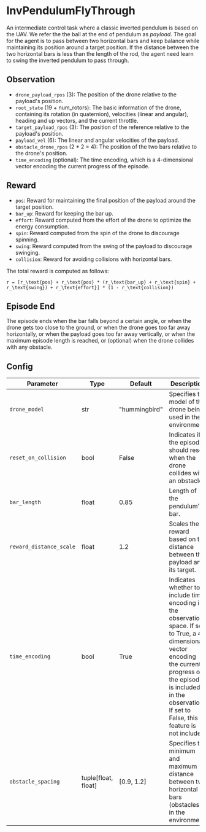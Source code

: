 # InvPendulumFlyThrough

An intermediate control task where a classic inverted pendulum is based on the UAV.
We refer the the ball at the end of pendulum as *payload*. The goal for the agent
is to pass between two horizontal bars and keep balance while maintaining its position
around a target position. If the distance between the two horizontal bars is less than
the length of the rod, the agent need learn to swing the inverted pendulum to pass through.

## Observation

- `drone_payload_rpos` (3): The position of the drone relative to the payload's position.
- `root_state` (19 + num_rotors): The basic information of the drone,
containing its rotation (in quaternion), velocities (linear and angular),
heading and up vectors, and the current throttle.
- `target_payload_rpos` (3): The position of the reference relative to the payload's position.
- `payload_vel` (6): The linear and angular velocities of the payload.
- `obstacle_drone_rpos` (2 * 2 = 4): The position of the two bars relative to the drone's position.
- `time_encoding` (optional): The time encoding, which is a 4-dimensional
vector encoding the current progress of the episode.

## Reward

- `pos`: Reward for maintaining the final position of the payload around the target position.
- `bar_up`: Reward for keeping the bar up.
- `effort`: Reward computed from the effort of the drone to optimize the
energy consumption.
- `spin`: Reward computed from the spin of the drone to discourage spinning.
- `swing`: Reward computed from the swing of the payload to discourage swinging.
- `collision`: Reward for avoiding collisions with horizontal bars.

The total reward is computed as follows:

```{math}
r = [r_\text{pos} + r_\text{pos} * (r_\text{bar_up} + r_\text{spin} + r_\text{swing}) + r_\text{effort}] * (1 - r_\text{collision})
```

## Episode End

The episode ends when the bar falls beyond a certain angle, or when the
drone gets too close to the ground, or when the drone goes too far away horizontally,
or when the payload goes too far away vertically, or when the maximum episode length
is reached, or (optional) when the drone collides with any obstacle.

## Config

| Parameter               | Type                | Default       | Description                                                                                                                                                                                                                             |
| ----------------------- | ------------------- | ------------- | --------------------------------------------------------------------------------------------------------------------------------------------------------------------------------------------------------------------------------------- |
| `drone_model`           | str                 | "hummingbird" | Specifies the model of the drone being used in the environment.                                                                                                                                                                         |
| `reset_on_collision`    | bool                | False         | Indicates if the episode should reset when the drone collides with an obstacle.                                                                                                                                                         |
| `bar_length`            | float               | 0.85          | Length of the pendulum's bar.                                                                                                                                                                                                           |
| `reward_distance_scale` | float               | 1.2           | Scales the reward based on the distance between the payload and its target.                                                                                                                                                             |
| `time_encoding`         | bool                | True          | Indicates whether to include time encoding in the observation space. If set to True, a 4-dimensional vector encoding the current progress of the episode is included in the observation. If set to False, this feature is not included. |
| `obstacle_spacing`      | tuple[float, float] | [0.9, 1.2]    | Specifies the minimum and maximum distance between two horizontal bars (obstacles) in the environment.                                                                                                                                  |
